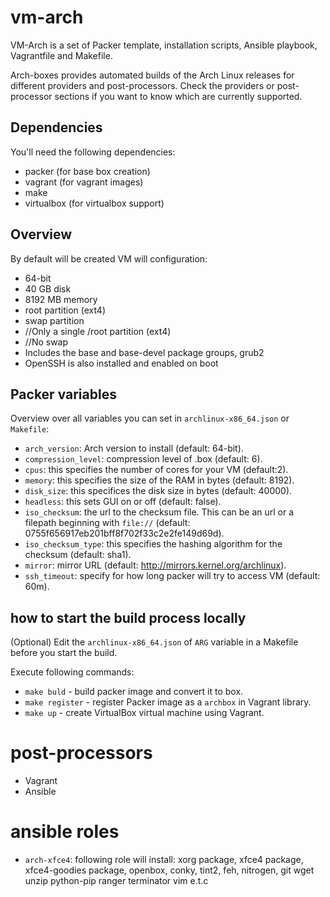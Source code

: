 # vm-arch

VM-Arch is a set of Packer template, installation scripts, Ansible playbook, Vagrantfile and Makefile.
 
Arch-boxes provides automated builds of the Arch Linux releases for
different providers and post-processors. Check the providers or post-processor sections if you want to know
which are currently supported. 
 
## Dependencies

You'll need the following dependencies:

* packer (for base box creation)
* vagrant (for vagrant images)
* make
* virtualbox (for virtualbox support)
 
## Overview

By default will be created VM will configuration: 

* 64-bit
* 40 GB disk
* 8192 MB memory
* root partition (ext4)
* swap partition
* //Only a single /root partition (ext4)
* //No swap
* Includes the base and base-devel package groups, grub2
 * OpenSSH is also installed and enabled on boot
 
## Packer variables
 
Overview over all variables you can set in `archlinux-x86_64.json` or
`Makefile`:

* `arch_version`: Arch version to install (default: 64-bit).
* `compression_level`: compression level of .box (default: 6).
* `cpus`: this specifies the number of cores for your VM (default:2).
* `memory`: this specifies the size of the RAM in bytes (default: 8192).
* `disk_size`: this specifices the disk size in bytes (default: 40000).
* `headless`: this sets GUI on or off (default: false).
* `iso_checksum`: the url to the checksum file. This can be an url or a filepath beginning with `file://` (default: 0755f656917eb201bff8f702f33c2e2fe149d69d).
* `iso_checksum_type`: this specifies the hashing algorithm for the checksum (default: sha1).
* `mirror`: mirror URL (default: http://mirrors.kernel.org/archlinux).
* `ssh_timeout`: specify for how long packer will try to access VM (default: 60m).


## how to start the build process locally
(Optional) Edit the `archlinux-x86_64.json` of `ARG` variable in a Makefile before you start the build.

Execute following commands:
* `make buld` - build packer image and convert it to box.
* `make register` - register Packer image as a `archbox` in Vagrant library.
* `make up` - create VirtualBox virtual machine using Vagrant.

# post-processors
* Vagrant
* Ansible

# ansible roles
* `arch-xfce4`: following role will install: xorg package, xfce4 package, xfce4-goodies package, openbox, conky, tint2, feh, nitrogen, git wget unzip python-pip ranger terminator vim e.t.c
     